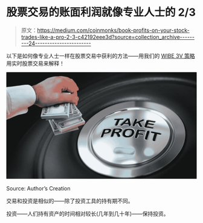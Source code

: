 # 股票交易的账面利润就像专业人士的 2/3

> 原文：<https://medium.com/coinmonks/book-profits-on-your-stock-trades-like-a-pro-2-3-c42192eee3d?source=collection_archive---------24----------------------->

以下是如何像专业人士一样在股票交易中获利的方法——用我们的 [WIBE 3V 策略](https://wibe.school/)用实时股票交易来解释！

![](img/2d19bf5e90f30977a819719434ea7976.png)

Source: Author’s Creation

交易和投资是相似的——除了投资工具的持有期不同。

投资——人们持有资产的时间相对较长(几年到几十年)——保持投资。